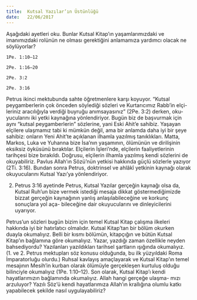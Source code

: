 ```yaml
---
title:  Kutsal Yazılar’ın Üstünlüğü
date:   22/06/2017
---
```


Aşağıdaki ayetleri oku. Bunlar Kutsal Kitap’ın yaşamlarımızdaki ve imanımızdaki rolünün ne olması gerektiğini anlamamıza yardımcı olacak ne söylüyorlar?

`1Pe. 1:10–12`

`2Pe. 1:16–20`

`2Pe. 3:2`

`2Pe. 3:16`

Petrus ikinci mektubunda sahte öğretmenlere karşı koyuyor. “Kutsal peygamberlerin çok önceden söylediği sözleri ve Kurtarıcımız Rabb’in elçi- leriniz aracılığıyla verdiği buyruğu anımsayasınız” (2Pe. 3:2) derken, oku- yucularını iki yetki kaynağına yönlendiriyor. Bugün biz de başvurmak için aynı “kutsal peygamberlerin” sözlerine, yani Eski Ahit’e sahibiz. Yaşayan elçilere ulaşmamız tabi ki mümkün değil, ama bir anlamda daha iyi bir şeye sahibiz: onların Yeni Ahit’te açıklanan ilhamla yazılmış tanıklıkları. Matta, Markos, Luka ve Yuhanna bize İsa’nın yaşamının, ölümünün ve dirilişinin eksiksiz öyküsünü bıraktılar. Elçilerin İşleri’nde, elçilerin faaliyetlerinin tarihçesi bize bırakıldı. Doğrusu, elçilerin ilhamla yazılmış kendi sözlerini de okuyabiliriz. Pavlus Allah’ın Sözü’nün yetkisi hakkında güçlü sözlerle yazıyor (2Ti. 3:16). Bundan sonra Petrus, doktrinsel ve ahlâkî yetkinin kaynağı olarak okuyucularını Kutsal Yazı’ya yönlendiriyor.

2. Petrus 3:16 ayetinde Petrus, Kutsal Yazılar gerçeğin kaynağı olsa da, Kutsal Ruh’un bize vermek istediği mesaja dikkat göstermediğimizde bizzat gerçeğin kaynağının yanlış anlaşılabileceğine ve korkunç sonuçlara yol aça- bileceğine dair okuyucularını ve dinleyicilerini uyarıyor.

Petrus’un sözleri bugün bizim için temel Kutsal Kitap çalışma ilkeleri hakkında iyi bir hatırlatıcı olmalıdır. Kutsal Kitap’tan bir bölüm okurken duayla okumalıyız. Belli bir kısmı bölümün, kitapçığın ve bütün Kutsal Kitap’ın bağlamına göre okumalıyız. Yazar, yazdığı zaman özellikle neyden bahsediyordu? Yazılanları yazıldıkları tarihsel şartların ışığında okumalıyız. (1. ve 2. Petrus mektupları söz konusu olduğunda, bu ilk yüzyıldaki Roma İmparatorluğu olurdu.) Ruhsal kavlayış amaçlayarak ve Kutsal Kitap’ın temel mesajının Mesih’in kurban olarak ölümüyle gerçekleşen kurtuluş olduğu bilinciyle okumalıyız (1Pe. 1:10–12). Son olarak, Kutsal Kitap’ı kendi hayatlarımızın bağlamında okumalıyız. Allah hangi gerçeğe ulaşma- mızı arzuluyor? Yazılı Söz’ü kendi hayatlarımıza Allah’ın krallığına olumlu katkı yapabilecek şekilde nasıl uygulayabiliriz?